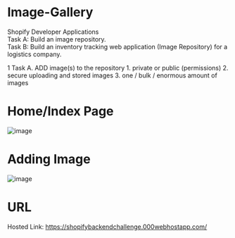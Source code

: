 # Image-Gallery
Shopify Developer Applications      
Task A: Build an image repository.  
Task B: Build an inventory tracking web application (Image Repository) for a logistics company.  

1 Task A. ADD image(s) to the repository
    1.  private or public (permissions)
    2.  secure uploading and stored images
    3.  one / bulk / enormous amount of images 
 


# Home/Index Page
![image](https://user-images.githubusercontent.com/59449776/148281294-f9f0c491-2e0f-4efd-9ec7-78a5d45f707a.png)

# Adding Image
![image](https://user-images.githubusercontent.com/59449776/148282133-e7f0db0c-4c00-4fea-b7d4-8e15c256610d.png)

# URL
Hosted Link: https://shopifybackendchallenge.000webhostapp.com/
